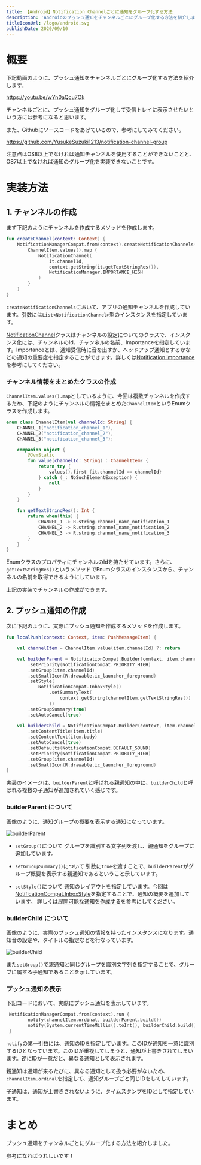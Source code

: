 ```yaml
---
title: 【Android】Notification Channelごとに通知をグループ化する方法
description: 'Androidのプッシュ通知をチャンネルごとにグループ化する方法を紹介します。'
titleIconUrl: /logo/android.svg
publishDate: 2020/09/10
---
```


# 概要
下記動画のように、プッシュ通知をチャンネルごとにグループ化する方法を紹介します。

https://youtu.be/wYn0aQcu7Ok

チャンネルごとに、プッシュ通知をグループ化して受信トレイに表示させたいという方には参考になると思います。

また、Githubにソースコードをあげているので、参考にしてみてください。

https://github.com/YusukeSuzuki1213/notification-channel-group

注意点はOS8以上でなければ通知チャンネルを使用することができないことと、OS7以上でなければ通知のグループ化を実装できないことです。

# 実装方法
## 1. チャンネルの作成
まず下記のようにチャンネルを作成するメソッドを作成します。
```kotlin
fun createChannel(context: Context) {
    NotificationManagerCompat.from(context).createNotificationChannels(
        ChannelItem.values().map {
            NotificationChannel(
                it.channelId,
                context.getString(it.getTextStringRes()),
                NotificationManager.IMPORTANCE_HIGH
            )
        }
    )
}
```
`createNotificationChannels`において、アプリの通知チャンネルを作成しています。引数には`List<NotificationChannel>`型のインスタンスを指定しています。

[NotificationChannel](https://developer.android.com/reference/android/app/NotificationChannel)クラスはチャンネルの設定についてのクラスで、インスタンス化には、チャンネルのId、チャンネルの名前、Importanceを指定しています。Importanceとは、通知受信時に音を出すか、ヘッドアップ通知とするかなどの通知の重要度を指定することができます。詳しくは[Notification importance](https://developer.android.com/guide/topics/ui/notifiers/notifications#importance)を参考にしてください。

### チャンネル情報をまとめたクラスの作成
`ChannelItem.values().map`としているように、今回は複数チャンネルを作成するため、下記のようにチャンネルの情報をまとめた`ChannelItem`というEnumクラスを作成します。


```kotlin
enum class ChannelItem(val channelId: String) {
    CHANNEL_1("notification_channel_1"),
    CHANNEL_2("notification_channel_2"),
    CHANNEL_3("notification_channel_3");

    companion object {
        @JvmStatic
        fun value(channelId: String) : ChannelItem? {
            return try {
                values().first {it.channelId == channelId}
            } catch (_: NoSuchElementException) {
                null
            }
        }
    }

    fun getTextStringRes(): Int {
        return when(this) {
            CHANNEL_1 -> R.string.channel_name_notification_1
            CHANNEL_2 -> R.string.channel_name_notification_2
            CHANNEL_3 -> R.string.channel_name_notification_3
        }
    }
}
```

EnumクラスのプロパティにチャンネルのIdを持たせています。さらに、`getTextStringRes()`というメソッドでEnumクラスのインスタンスから、チャンネルの名前を取得できるようにしています。

上記の実装でチャンネルの作成ができます。

## 2. プッシュ通知の作成
次に下記のように、実際にプッシュ通知を作成するメソッドを作成します。

```kotlin
fun localPush(context: Context, item: PushMessageItem) {

    val channelItem = ChannelItem.value(item.channelId) ?: return

    val builderParent = NotificationCompat.Builder(context, item.channelId)
        .setPriority(NotificationCompat.PRIORITY_HIGH)
        .setGroup(item.channelId)
        .setSmallIcon(R.drawable.ic_launcher_foreground)
        .setStyle(
            NotificationCompat.InboxStyle()
                .setSummaryText(
                    context.getString(channelItem.getTextStringRes())
                ))
        .setGroupSummary(true)
        .setAutoCancel(true)
    
    val builderChild = NotificationCompat.Builder(context, item.channelId)
        .setContentTitle(item.title)
        .setContentText(item.body)
        .setAutoCancel(true)
        .setDefaults(NotificationCompat.DEFAULT_SOUND)
        .setPriority(NotificationCompat.PRIORITY_HIGH)
        .setGroup(item.channelId)
        .setSmallIcon(R.drawable.ic_launcher_foreground)        
}
```
実装のイメージは、`builderParent`と呼ばれる親通知の中に、`builderChild`と呼ばれる複数の子通知が追加されていく感じです。

### builderParent について
画像のように、通知グループの概要を表示する通知になっています。

![builderParent](/post/20200910_android_notification_channel/1.png)


- `setGroup()`について
グループを識別する文字列を渡し、親通知をグループに追加しています。


- `setGruoupSummary()`について
引数に`true`を渡すことで、`builderParent`がグループ概要を表示する親通知であるということ示しています。


- `setStyle()`について
通知のレイアウトを指定しています。今回は[NotificationCompat.InboxStyle](https://developer.android.com/reference/androidx/core/app/NotificationCompat.InboxStyle)を指定することで、通知の概要を追加しています。
詳しくは[展開可能な通知を作成する](https://developer.android.com/training/notify-user/expanded#inbox-style)を参考にしてください。

### builderChild について
画像のように、実際のプッシュ通知の情報を持ったインスタンスになります。通知音の設定や、タイトルの指定などを行なっています。

![builderChild](/post/20200910_android_notification_channel/2.png)


また`setGroup()`で親通知と同じグループを識別文字列を指定することで、グループに属する子通知であることを示しています。

### プッシュ通知の表示
下記コードにおいて、実際にプッシュ通知を表示しています。
```kotlin
 NotificationManagerCompat.from(context).run {
        notify(channelItem.ordinal, builderParent.build())
        notify(System.currentTimeMillis().toInt(), builderChild.build())
 }
```
`notify`の第一引数には、通知のIDを指定しています。このIDが通知を一意に識別するIDとなっています。このIDが重複してしまうと、通知が上書きされてしまいます。逆にIDが一意だと、異なる通知として表示されます。

親通知は通知が来るたびに、異なる通知として扱う必要がないため、`channelItem.ordinal`を指定して、通知グループごと同じIDをしてしています。

子通知は、通知が上書きされないように、タイムスタンプをIDとして指定しています。

# まとめ
プッシュ通知をチャンネルごとにグループ化する方法を紹介しました。

参考になればうれしいです！
